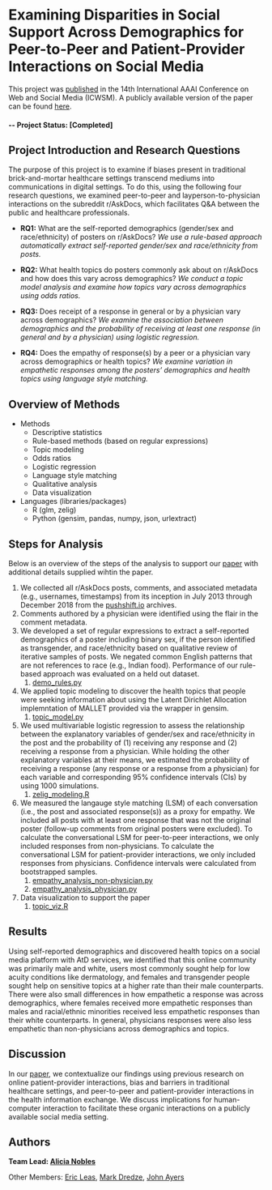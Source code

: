 # Examining Disparities in Social Support Across Demographics for Peer-to-Peer and Patient-Provider Interactions on Social Media

This project was [published](https://ojs.aaai.org//index.php/ICWSM/article/view/7315) in the 14th International AAAI Conference on Web and Social Media (ICWSM). A publicly available version of the paper can be found [here](https://www.ncbi.nlm.nih.gov/pmc/articles/PMC7386284/).  

#### -- Project Status: [Completed]

## Project Introduction and Research Questions
The purpose of this project is to examine if biases present in traditional brick-and-mortar healthcare settings transcend mediums into communications in digital settings. To do this, using the following four research questions, we examined peer-to-peer and layperson-to-physician interactions on the subreddit r/AskDocs, which facilitates Q&A between the public and healthcare professionals. 

* **RQ1:** What are the self-reported demographics (gender/sex and race/ethnicity) of posters on r/AskDocs? _We use a rule-based approach automatically extract self-reported gender/sex and race/ethnicity from posts._

* **RQ2:** What health topics do posters commonly ask about on r/AskDocs and how does this vary across demographics? _We conduct a topic model analysis and examine how topics vary across demographics using odds ratios._

* **RQ3:** Does receipt of a response in general or by a physician vary across demographics? _We examine the association between demographics and the probability of receiving at least one response (in general and by a physician) using logistic regression._

* **RQ4:** Does the empathy of response(s) by a peer or a physician vary across demographics or health topics? _We examine variation in empathetic responses among the posters’ demographics and health topics using language style matching._

## Overview of Methods
* Methods
	* Descriptive statistics
	* Rule-based methods (based on regular expressions) 
	* Topic modeling
	* Odds ratios 
	* Logistic regression
	* Language style matching
	* Qualitative analysis
	* Data visualization
* Languages (libraries/packages)
	* R (glm, zelig)
	* Python (gensim, pandas, numpy, json, urlextract)

## Steps for Analysis
Below is an overview of the steps of the analysis to support our [paper](https://ojs.aaai.org//index.php/ICWSM/article/view/7315) with additional details supplied wihtin the paper.

1. We collected all r/AskDocs posts, comments, and associatedmetadata (e.g., usernames, timestamps) from its inceptionin July 2013 through December 2018 from the [pushshift.io](https://ojs.aaai.org/index.php/ICWSM/article/view/7347)archives. 
2. Comments authored by a physician were identified using the flair in the comment metadata.
3. We developed a set of regular expressions to extract a self-reported demographics of a poster including binary sex, if the person identified as transgender, and race/ethnicity based on qualitative review of iterative samples of posts. We negated commonEnglish patterns that are not references to race (e.g.,Indian food). Performance of our rule-based approach was evaluated on a held out dataset. 
	1. [demo\_rules.py](https://github.com/a-nobles/disparities_support_empathy/blob/master/demo_rules.py)
4. We applied topic modeling to discover the health topics that people were seeking information about using the Latent Dirichlet Allocation implemntation of MALLET provided via the wrapper in gensim.
	1. 	 [topic\_model.py](https://github.com/a-nobles/disparities_support_empathy/blob/master/topic_model.py)
5. We used multivariable logistic regression to assess the relationshipbetween the explanatory variables of gender/sex andrace/ethnicity in the post and the probability of (1) receivingany response and (2) receiving a response from a physician.While holding the other explanatory variables at theirmeans, we estimated the probability of receiving a response(any response or a response from a physician) for each variableand corresponding 95% confidence intervals (CIs) byusing 1000 simulations.
	1. [zelig\_modeling.R](https://github.com/a-nobles/disparities_support_empathy/blob/master/zelig_modeling.R)
4. We measured the langauge style matching (LSM) of each conversation (i.e., the post and associated response(s)) as a proxy for empathy. We included all posts with at least one response that was not the original poster (follow-up comments from original posters were excluded). To calculate the conversational LSM for peer-to-peer interactions,we only included responses from non-physicians. To calculatethe conversational LSM for patient-provider interactions,we only included responses from physicians. Confidenceintervals were calculated from bootstrapped samples.
	1. [empathy\_analysis\_non-physician.py](https://github.com/a-nobles/disparities_support_empathy/blob/master/empathy_analysis_non-physician.py)
	2. [empathy\_analysis\_physician.py](https://github.com/a-nobles/disparities_support_empathy/blob/master/empathy_analysis_physician.py)
3. Data visualization to support the paper
	1. [topic\_viz.R](https://github.com/a-nobles/disparities_support_empathy/blob/master/topic_viz.R)


## Results
Using self-reported demographics and discovered healthtopics on a social media platform with AtD services, weidentified that this online community was primarily maleand white, users most commonly sought help for low acuityconditions like dermatology, and females and transgenderpeople sought help on sensitive topics at a higherrate than their male counterparts. There were also smalldifferences in how empathetic a response was across demographics,where females received more empathetic responsesthan males and racial/ethnic minorities received lessempathetic responses than their white counterparts. In general,physicians responses were also less empathetic thannon-physicians across demographics and topics.

## Discussion
In our [paper]((https://ojs.aaai.org//index.php/ICWSM/article/view/7315)), we contextualize our findings using previous research on online patient-provider interactions, bias and barriers in traditional healthcare settings, and peer-to-peer and patient-provider interactions in the health information exchange. We discuss implications for human-computer interaction to facilitate these organic interactions on a publicly available social media setting.


## Authors

**Team Lead: [Alicia Nobles](https://a-nobles.github.io/)**

Other Members: [Eric Leas](https://profiles.ucsd.edu/eric.leas), [Mark Dredze](http://www.cs.jhu.edu/~mdredze/), [John Ayers](https://www.johnwayers.com/)

